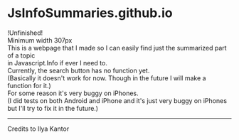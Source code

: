 # JsInfoSummaries.github.io

!Unfinished!
<br>
Minimum width 307px
<br>
This is a webpage that I made so I can easily find just the summarized part of a topic <br> in Javascript.Info if ever I need to.
<br>
Currently, the search button has no function yet. <br> (Basically it doesn't work for now. Though in the future I will make a function for it.)<br>
For some reason it's very buggy on iPhones. <br> (I did tests on both Android and iPhone and it's just very buggy on iPhones but I'll try to fix it in the future.)<br>

<hr>
Credits to Ilya Kantor
